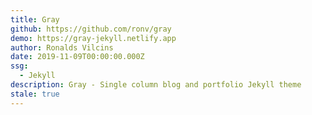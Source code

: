 ```yaml
---
title: Gray
github: https://github.com/ronv/gray
demo: https://gray-jekyll.netlify.app
author: Ronalds Vilcins
date: 2019-11-09T00:00:00.000Z
ssg:
  - Jekyll
description: Gray - Single column blog and portfolio Jekyll theme
stale: true
---
```

